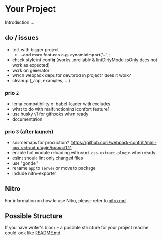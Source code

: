 # Your Project

Introduction …

## do / issues

* test with bigger project
  * ...and more features e.g. dynamicImport('...');
* check stylelint config (works unreliable & lintDirtyModulesOnly does not work as expected)
* work on generator
* which webpack deps for dev/prod in project? does it work?
* cleanup (_app, examples, ...)

### prio 2

* lerna compatibility of babel-loader with excludes
* what to do with malfunctioning iconfont feature?
* use husky v1 for githooks when ready
* documentation

### prio 3 (after launch)

* sourcemaps for production? (https://github.com/webpack-contrib/mini-css-extract-plugin/issues/141)
* enable hot module reloading with `mini-css-extract-plugin` when ready
* eslint should lint only changed files
* use "gondel"
* rename `app` to `server` or move to package
* include nitro-exporter

## Nitro

For information on how to use Nitro, please refer to [nitro.md](project/docs/nitro.md) .

## Possible Structure

If you have writer's block – a possible structure for your project readme could look like [README.md](https://github.com/namics/frontend-defaults/blob/master/doc/README.md).
